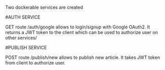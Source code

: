 Two dockerable services are created

#AUTH SERVICE

GET route /auth/google allows to login/signup with Google OAuth2. It returns a JWT token to the client which can be used to authorize user on other services/

#PUBLISH SERVICE

POST route /publish/new allows to publish new article. It takes JWT token from client to authorize user.